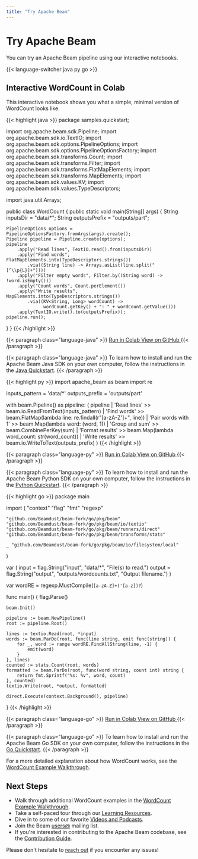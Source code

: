 ```yaml
---
title: "Try Apache Beam"
---
```

<!--
Licensed under the Apache License, Version 2.0 (the "License");
you may not use this file except in compliance with the License.
You may obtain a copy of the License at

http://www.apache.org/licenses/LICENSE-2.0

Unless required by applicable law or agreed to in writing, software
distributed under the License is distributed on an "AS IS" BASIS,
WITHOUT WARRANTIES OR CONDITIONS OF ANY KIND, either express or implied.
See the License for the specific language governing permissions and
limitations under the License.
-->

# Try Apache Beam

You can try an Apache Beam pipeline using our interactive notebooks.

{{< language-switcher java py go >}}

## Interactive WordCount in Colab

This interactive notebook shows you what a simple, minimal version of WordCount looks like.

{{< highlight java >}}
package samples.quickstart;

import org.apache.beam.sdk.Pipeline;
import org.apache.beam.sdk.io.TextIO;
import org.apache.beam.sdk.options.PipelineOptions;
import org.apache.beam.sdk.options.PipelineOptionsFactory;
import org.apache.beam.sdk.transforms.Count;
import org.apache.beam.sdk.transforms.Filter;
import org.apache.beam.sdk.transforms.FlatMapElements;
import org.apache.beam.sdk.transforms.MapElements;
import org.apache.beam.sdk.values.KV;
import org.apache.beam.sdk.values.TypeDescriptors;

import java.util.Arrays;

public class WordCount {
  public static void main(String[] args) {
    String inputsDir = "data/*";
    String outputsPrefix = "outputs/part";

    PipelineOptions options = PipelineOptionsFactory.fromArgs(args).create();
    Pipeline pipeline = Pipeline.create(options);
    pipeline
        .apply("Read lines", TextIO.read().from(inputsDir))
        .apply("Find words", FlatMapElements.into(TypeDescriptors.strings())
            .via((String line) -> Arrays.asList(line.split("[^\\p{L}]+"))))
        .apply("Filter empty words", Filter.by((String word) -> !word.isEmpty()))
        .apply("Count words", Count.perElement())
        .apply("Write results", MapElements.into(TypeDescriptors.strings())
            .via((KV<String, Long> wordCount) ->
                  wordCount.getKey() + ": " + wordCount.getValue()))
        .apply(TextIO.write().to(outputsPrefix));
    pipeline.run();
  }
}
{{< /highlight >}}

{{< paragraph class="language-java" >}}
<a class="button button--primary" target="_blank"
  href="https://colab.sandbox.google.com/github/{{< param branch_repo >}}/examples/notebooks/get-started/try-apache-beam-java.ipynb">
  Run in Colab
</a>
<a class="button button--primary" target="_blank"
  href="https://github.com/{{< param branch_repo >}}/examples/notebooks/get-started/try-apache-beam-java.ipynb">
  View on GitHub
</a>
{{< /paragraph >}}

{{< paragraph class="language-java" >}}
To learn how to install and run the Apache Beam Java SDK on your own computer, follow the instructions in the <a href="/get-started/quickstart-java">Java Quickstart</a>.
{{< /paragraph >}}

{{< highlight py >}}
import apache_beam as beam
import re

inputs_pattern = 'data/*'
outputs_prefix = 'outputs/part'

with beam.Pipeline() as pipeline:
  (
      pipeline
      | 'Read lines' >> beam.io.ReadFromText(inputs_pattern)
      | 'Find words' >> beam.FlatMap(lambda line: re.findall(r"[a-zA-Z']+", line))
      | 'Pair words with 1' >> beam.Map(lambda word: (word, 1))
      | 'Group and sum' >> beam.CombinePerKey(sum)
      | 'Format results' >> beam.Map(lambda word_count: str(word_count))
      | 'Write results' >> beam.io.WriteToText(outputs_prefix)
  )
{{< /highlight >}}

{{< paragraph class="language-py" >}}
<a class="button button--primary" target="_blank"
  href="https://colab.sandbox.google.com/github/{{< param branch_repo >}}/examples/notebooks/get-started/try-apache-beam-py.ipynb">
  Run in Colab
</a>
<a class="button button--primary" target="_blank"
  href="https://github.com/{{< param branch_repo >}}/examples/notebooks/get-started/try-apache-beam-py.ipynb">
  View on GitHub
</a>
{{< /paragraph >}}

{{< paragraph class="language-py" >}}
To learn how to install and run the Apache Beam Python SDK on your own computer, follow the instructions in the <a href="/get-started/quickstart-py">Python Quickstart</a>.
{{< /paragraph >}}

{{< highlight go >}}
package main

import (
	"context"
	"flag"
	"fmt"
	"regexp"

	"github.com/Beamdust/beam-fork/go/pkg/beam"
	"github.com/Beamdust/beam-fork/go/pkg/beam/io/textio"
	"github.com/Beamdust/beam-fork/go/pkg/beam/runners/direct"
	"github.com/Beamdust/beam-fork/go/pkg/beam/transforms/stats"

	_ "github.com/Beamdust/beam-fork/go/pkg/beam/io/filesystem/local"
)

var (
	input = flag.String("input", "data/*", "File(s) to read.")
	output = flag.String("output", "outputs/wordcounts.txt", "Output filename.")
)

var wordRE = regexp.MustCompile(`[a-zA-Z]+('[a-z])?`)

func main() {
  flag.Parse()

	beam.Init()

	pipeline := beam.NewPipeline()
	root := pipeline.Root()

	lines := textio.Read(root, *input)
	words := beam.ParDo(root, func(line string, emit func(string)) {
		for _, word := range wordRE.FindAllString(line, -1) {
			emit(word)
		}
	}, lines)
	counted := stats.Count(root, words)
	formatted := beam.ParDo(root, func(word string, count int) string {
		return fmt.Sprintf("%s: %v", word, count)
	}, counted)
	textio.Write(root, *output, formatted)

	direct.Execute(context.Background(), pipeline)
}
{{< /highlight >}}

{{< paragraph class="language-go" >}}
<a class="button button--primary" target="_blank"
  href="https://colab.sandbox.google.com/github/{{< param branch_repo >}}/examples/notebooks/get-started/try-apache-beam-go.ipynb">
  Run in Colab
</a>
<a class="button button--primary" target="_blank"
  href="https://github.com/{{< param branch_repo >}}/examples/notebooks/get-started/try-apache-beam-go.ipynb">
  View on GitHub
</a>
{{< /paragraph >}}

{{< paragraph class="language-go" >}}
To learn how to install and run the Apache Beam Go SDK on your own computer, follow the instructions in the <a href="/get-started/quickstart-go">Go Quickstart</a>.
{{< /paragraph >}}

For a more detailed explanation about how WordCount works, see the [WordCount Example Walkthrough](/get-started/wordcount-example).

## Next Steps

* Walk through additional WordCount examples in the [WordCount Example Walkthrough](/get-started/wordcount-example).
* Take a self-paced tour through our [Learning Resources](/documentation/resources/learning-resources).
* Dive in to some of our favorite [Videos and Podcasts](/get-started/resources/videos-and-podcasts).
* Join the Beam [users@](/community/contact-us) mailing list.
* If you're interested in contributing to the Apache Beam codebase, see the [Contribution Guide](/contribute).

Please don't hesitate to [reach out](/community/contact-us) if you encounter any issues!
